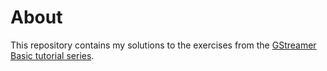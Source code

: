 # About
This repository contains my solutions to the exercises from the [GStreamer Basic tutorial series](https://gstreamer.freedesktop.org/documentation/tutorials/basic/index.html?gi-language=c). 

